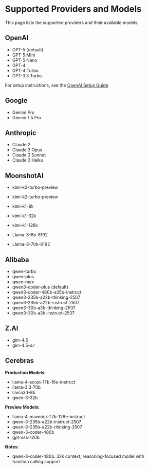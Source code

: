# Supported Providers and Models

This page lists the supported providers and their available models.

## OpenAI

- GPT-5 (default)
- GPT-5 Mini
- GPT-5 Nano
- GPT-4
- GPT-4 Turbo
- GPT-3.5 Turbo

For setup instructions, see the [OpenAI Setup Guide](openai-setup.md).

## Google

- Gemini Pro
- Gemini 1.5 Pro

## Anthropic

- Claude 2
- Claude 3 Opus
- Claude 3 Sonnet
- Claude 3 Haiku

## MoonshotAI

- kimi-k2-turbo-preview
- kimi-k2-turbo-preview
- kimi-k1-8k
- kimi-k1-32k
- kimi-k1-128k

- Llama-3-8b-8192
- Llama-3-70b-8192

## Alibaba

- qwen-turbo
- qwen-plus
- qwen-max
- qwen3-coder-plus (default)
- qwen3-coder-480b-a35b-instruct
- qwen3-235b-a22b-thinking-2507
- qwen3-235b-a22b-instruct-2507
- qwen3-30b-a3b-thinking-2507
- qwen3-30b-a3b-instruct-2507

## Z.AI

- glm-4.5
- glm-4.5-air

## Cerebras

**Production Models:**

- llama-4-scout-17b-16e-instruct
- llama-3.3-70b
- llama3.1-8b
- qwen-3-32b

**Preview Models:**

- llama-4-maverick-17b-128e-instruct
- qwen-3-235b-a22b-instruct-2507
- qwen-3-235b-a22b-thinking-2507
- qwen-3-coder-480b
- gpt-oss-120b

**Notes:**

- qwen-3-coder-480b: 32k context, reasoning-focused model with function calling support

<!-- Removed links to model_info.py files for all providers to avoid broken references. -->
